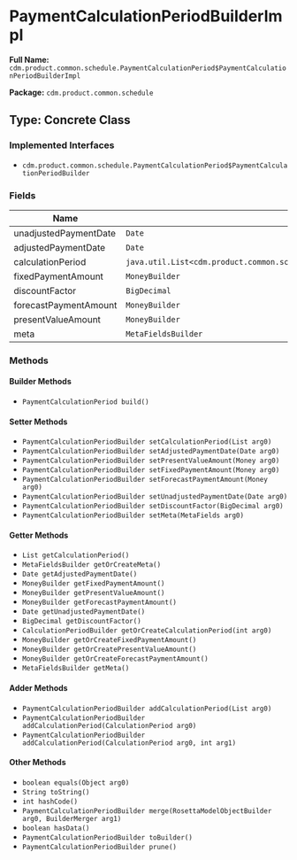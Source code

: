 # PaymentCalculationPeriodBuilderImpl

**Full Name:** `cdm.product.common.schedule.PaymentCalculationPeriod$PaymentCalculationPeriodBuilderImpl`

**Package:** `cdm.product.common.schedule`

## Type: Concrete Class

### Implemented Interfaces

- `cdm.product.common.schedule.PaymentCalculationPeriod$PaymentCalculationPeriodBuilder`

### Fields

| Name | Type | Description |
|------|------|-------------|
| unadjustedPaymentDate | `Date` |  |
| adjustedPaymentDate | `Date` |  |
| calculationPeriod | `java.util.List<cdm.product.common.schedule.CalculationPeriod$CalculationPeriodBuilder>` |  |
| fixedPaymentAmount | `MoneyBuilder` |  |
| discountFactor | `BigDecimal` |  |
| forecastPaymentAmount | `MoneyBuilder` |  |
| presentValueAmount | `MoneyBuilder` |  |
| meta | `MetaFieldsBuilder` |  |

### Methods

#### Builder Methods

- `PaymentCalculationPeriod build()`

#### Setter Methods

- `PaymentCalculationPeriodBuilder setCalculationPeriod(List arg0)`
- `PaymentCalculationPeriodBuilder setAdjustedPaymentDate(Date arg0)`
- `PaymentCalculationPeriodBuilder setPresentValueAmount(Money arg0)`
- `PaymentCalculationPeriodBuilder setFixedPaymentAmount(Money arg0)`
- `PaymentCalculationPeriodBuilder setForecastPaymentAmount(Money arg0)`
- `PaymentCalculationPeriodBuilder setUnadjustedPaymentDate(Date arg0)`
- `PaymentCalculationPeriodBuilder setDiscountFactor(BigDecimal arg0)`
- `PaymentCalculationPeriodBuilder setMeta(MetaFields arg0)`

#### Getter Methods

- `List getCalculationPeriod()`
- `MetaFieldsBuilder getOrCreateMeta()`
- `Date getAdjustedPaymentDate()`
- `MoneyBuilder getFixedPaymentAmount()`
- `MoneyBuilder getPresentValueAmount()`
- `MoneyBuilder getForecastPaymentAmount()`
- `Date getUnadjustedPaymentDate()`
- `BigDecimal getDiscountFactor()`
- `CalculationPeriodBuilder getOrCreateCalculationPeriod(int arg0)`
- `MoneyBuilder getOrCreateFixedPaymentAmount()`
- `MoneyBuilder getOrCreatePresentValueAmount()`
- `MoneyBuilder getOrCreateForecastPaymentAmount()`
- `MetaFieldsBuilder getMeta()`

#### Adder Methods

- `PaymentCalculationPeriodBuilder addCalculationPeriod(List arg0)`
- `PaymentCalculationPeriodBuilder addCalculationPeriod(CalculationPeriod arg0)`
- `PaymentCalculationPeriodBuilder addCalculationPeriod(CalculationPeriod arg0, int arg1)`

#### Other Methods

- `boolean equals(Object arg0)`
- `String toString()`
- `int hashCode()`
- `PaymentCalculationPeriodBuilder merge(RosettaModelObjectBuilder arg0, BuilderMerger arg1)`
- `boolean hasData()`
- `PaymentCalculationPeriodBuilder toBuilder()`
- `PaymentCalculationPeriodBuilder prune()`

